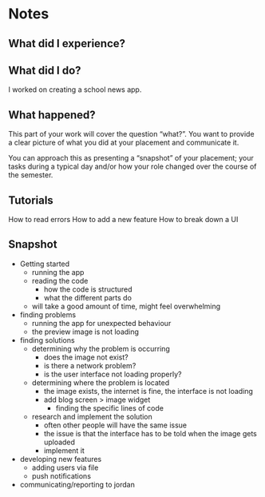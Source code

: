 # Notes

## What did I experience?

## What did I do?

I worked on creating a school news app.

## What happened?

This part of your work will cover the question “what?”. You want to provide a clear picture of what you did at your placement and communicate it. 

You can approach this as presenting a “snapshot” of your placement; your tasks during a typical day and/or how your role changed over the course of the semester.

## Tutorials 

How to read errors
How to add a new feature
How to break down a UI

## Snapshot

- Getting started
  - running the app
  - reading the code
    - how the code is structured
    - what the different parts do
  - will take a good amount of time, might feel overwhelming
- finding problems
  - running the app for unexpected behaviour
  - the preview image is not loading
- finding solutions
  - determining why the problem is occurring
    - does the image not exist?
    - is there a network problem?
    - is the user interface not loading properly?
  - determining where the problem is located
    - the image exists, the internet is fine, the interface is not loading
    - add blog screen > image widget
      - finding the specific lines of code
  - research and implement the solution
    - often other people will have the same issue
    - the issue is that the interface has to be told when the image gets uploaded
    - implement it
- developing new features
  - adding users via file
  - push notifications
- communicating/reporting to jordan